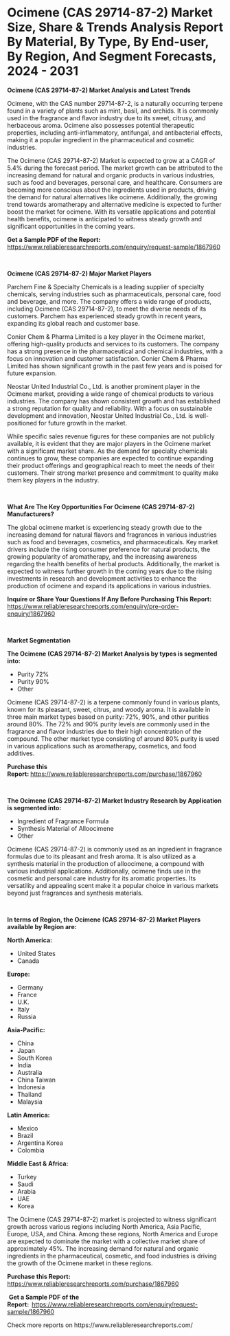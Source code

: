 <p><h1>Ocimene (CAS 29714-87-2) Market Size, Share & Trends Analysis Report By Material, By Type, By End-user, By Region, And Segment Forecasts, 2024 - 2031</h1></p><p><strong>Ocimene (CAS 29714-87-2) Market Analysis and Latest Trends</strong></p>
<p><p>Ocimene, with the CAS number 29714-87-2, is a naturally occurring terpene found in a variety of plants such as mint, basil, and orchids. It is commonly used in the fragrance and flavor industry due to its sweet, citrusy, and herbaceous aroma. Ocimene also possesses potential therapeutic properties, including anti-inflammatory, antifungal, and antibacterial effects, making it a popular ingredient in the pharmaceutical and cosmetic industries.</p><p>The Ocimene (CAS 29714-87-2) Market is expected to grow at a CAGR of 5.4% during the forecast period. The market growth can be attributed to the increasing demand for natural and organic products in various industries, such as food and beverages, personal care, and healthcare. Consumers are becoming more conscious about the ingredients used in products, driving the demand for natural alternatives like ocimene. Additionally, the growing trend towards aromatherapy and alternative medicine is expected to further boost the market for ocimene. With its versatile applications and potential health benefits, ocimene is anticipated to witness steady growth and significant opportunities in the coming years.</p></p>
<p><strong>Get a Sample PDF of the Report:&nbsp;</strong> <a href="https://www.reliableresearchreports.com/enquiry/request-sample/1867960">https://www.reliableresearchreports.com/enquiry/request-sample/1867960</a></p>
<p>&nbsp;</p>
<p><strong>Ocimene (CAS 29714-87-2) Major Market Players</strong></p>
<p><p>Parchem Fine & Specialty Chemicals is a leading supplier of specialty chemicals, serving industries such as pharmaceuticals, personal care, food and beverage, and more. The company offers a wide range of products, including Ocimene (CAS 29714-87-2), to meet the diverse needs of its customers. Parchem has experienced steady growth in recent years, expanding its global reach and customer base.</p><p>Conier Chem & Pharma Limited is a key player in the Ocimene market, offering high-quality products and services to its customers. The company has a strong presence in the pharmaceutical and chemical industries, with a focus on innovation and customer satisfaction. Conier Chem & Pharma Limited has shown significant growth in the past few years and is poised for future expansion.</p><p>Neostar United Industrial Co., Ltd. is another prominent player in the Ocimene market, providing a wide range of chemical products to various industries. The company has shown consistent growth and has established a strong reputation for quality and reliability. With a focus on sustainable development and innovation, Neostar United Industrial Co., Ltd. is well-positioned for future growth in the market.</p><p>While specific sales revenue figures for these companies are not publicly available, it is evident that they are major players in the Ocimene market with a significant market share. As the demand for specialty chemicals continues to grow, these companies are expected to continue expanding their product offerings and geographical reach to meet the needs of their customers. Their strong market presence and commitment to quality make them key players in the industry.</p></p>
<p>&nbsp;</p>
<p><strong>What Are The Key Opportunities For Ocimene (CAS 29714-87-2) Manufacturers?</strong></p>
<p><p>The global ocimene market is experiencing steady growth due to the increasing demand for natural flavors and fragrances in various industries such as food and beverages, cosmetics, and pharmaceuticals. Key market drivers include the rising consumer preference for natural products, the growing popularity of aromatherapy, and the increasing awareness regarding the health benefits of herbal products. Additionally, the market is expected to witness further growth in the coming years due to the rising investments in research and development activities to enhance the production of ocimene and expand its applications in various industries.</p></p>
<p><strong>Inquire or Share Your Questions If Any Before Purchasing This Report:</strong> <a href="https://www.reliableresearchreports.com/enquiry/pre-order-enquiry/1867960">https://www.reliableresearchreports.com/enquiry/pre-order-enquiry/1867960</a></p>
<p>&nbsp;</p>
<p><strong>Market Segmentation</strong></p>
<p><strong>The Ocimene (CAS 29714-87-2) Market Analysis by types is segmented into:</strong></p>
<p><ul><li>Purity 72%</li><li>Purity 90%</li><li>Other</li></ul></p>
<p><p>Ocimene (CAS 29714-87-2) is a terpene commonly found in various plants, known for its pleasant, sweet, citrus, and woody aroma. It is available in three main market types based on purity: 72%, 90%, and other purities around 80%. The 72% and 90% purity levels are commonly used in the fragrance and flavor industries due to their high concentration of the compound. The other market type consisting of around 80% purity is used in various applications such as aromatherapy, cosmetics, and food additives.</p></p>
<p><strong>Purchase this Report:&nbsp;</strong><a href="https://www.reliableresearchreports.com/purchase/1867960">https://www.reliableresearchreports.com/purchase/1867960</a></p>
<p>&nbsp;</p>
<p><strong>The Ocimene (CAS 29714-87-2) Market Industry Research by Application is segmented into:</strong></p>
<p><ul><li>Ingredient of Fragrance Formula</li><li>Synthesis Material of Alloocimene</li><li>Other</li></ul></p>
<p><p>Ocimene (CAS 29714-87-2) is commonly used as an ingredient in fragrance formulas due to its pleasant and fresh aroma. It is also utilized as a synthesis material in the production of alloocimene, a compound with various industrial applications. Additionally, ocimene finds use in the cosmetic and personal care industry for its aromatic properties. Its versatility and appealing scent make it a popular choice in various markets beyond just fragrances and synthesis materials.</p></p>
<p>&nbsp;</p>
<p><strong>In terms of Region, the Ocimene (CAS 29714-87-2) Market Players available by Region are:</strong></p>
<p>
    <p> <strong> North America: </strong>
        <ul>
            <li>United States</li>
            <li>Canada</li>
        </ul>
        </p> 
    <p> <strong> Europe: </strong>
        <ul>
            <li>Germany</li>
            <li>France</li>
            <li>U.K.</li>
            <li>Italy</li>
            <li>Russia</li>
        </ul>
        </p> 
    <p> <strong> Asia-Pacific: </strong>
        <ul>
            <li>China</li>
            <li>Japan</li>
            <li>South Korea</li>
            <li>India</li>
            <li>Australia</li>
            <li>China Taiwan</li>
            <li>Indonesia</li>
            <li>Thailand</li>
            <li>Malaysia</li>
        </ul>
        </p> 
    <p> <strong> Latin America: </strong>
        <ul>
            <li>Mexico</li>
            <li>Brazil</li>
            <li>Argentina Korea</li>
            <li>Colombia</li>
        </ul>
        </p> 
    <p> <strong> Middle East & Africa: </strong>
        <ul>
            <li>Turkey</li>
            <li>Saudi</li>
            <li>Arabia</li>
            <li>UAE</li>
            <li>Korea</li>
        </ul>
    </p>
    </p>
<p><p>The Ocimene (CAS 29714-87-2) market is projected to witness significant growth across various regions including North America, Asia Pacific, Europe, USA, and China. Among these regions, North America and Europe are expected to dominate the market with a collective market share of approximately 45%. The increasing demand for natural and organic ingredients in the pharmaceutical, cosmetic, and food industries is driving the growth of the Ocimene market in these regions.</p></p>
<p><strong>Purchase this Report: </strong><a href="https://www.reliableresearchreports.com/purchase/1867960">https://www.reliableresearchreports.com/purchase/1867960</a></p>
<p>&nbsp;<strong>Get a Sample PDF of the Report:&nbsp;&nbsp;</strong><a href="https://www.reliableresearchreports.com/enquiry/request-sample/1867960">https://www.reliableresearchreports.com/enquiry/request-sample/1867960</a></p>
<p><strong></strong></p>
<p>Check more reports on https://www.reliableresearchreports.com/</p>